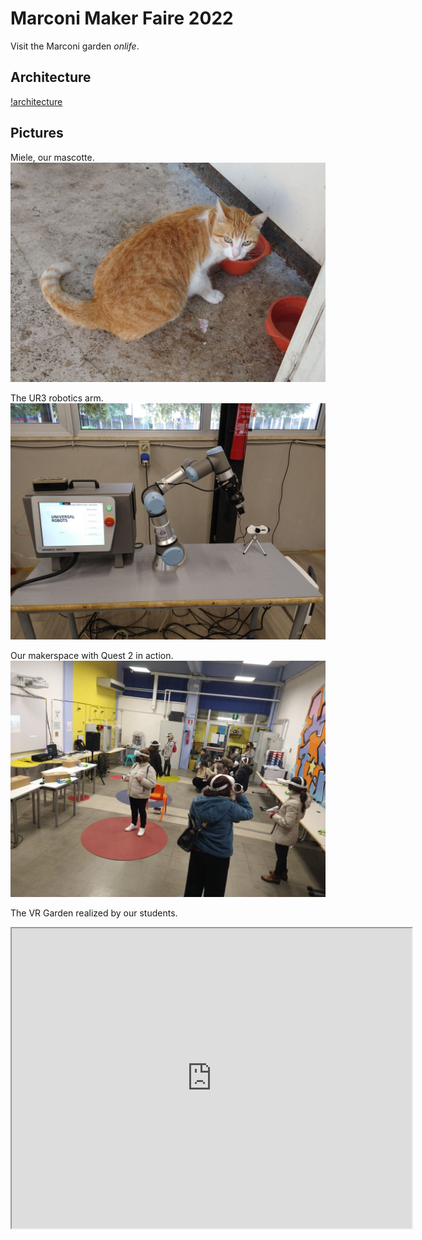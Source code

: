 # Marconi Maker Faire 2022

Visit the Marconi garden _onlife_.

## Architecture
[!architecture](./diagrams/architecture.png)

## Pictures
Miele, our mascotte.
![miele](./img/miele.jpg)

The UR3 robotics arm.
![UR3](./img/ur3.jpg)

Our makerspace with Quest 2 in action.
![Quest 2](./img/quest.jpg)

The VR Garden realized by our students.

<iframe src="https://drive.google.com/file/d/1CsIfhmmubFGT0FT8MzE9i3NcL0ogaM3_/preview" width="640" height="480" allow="autoplay"></iframe>






